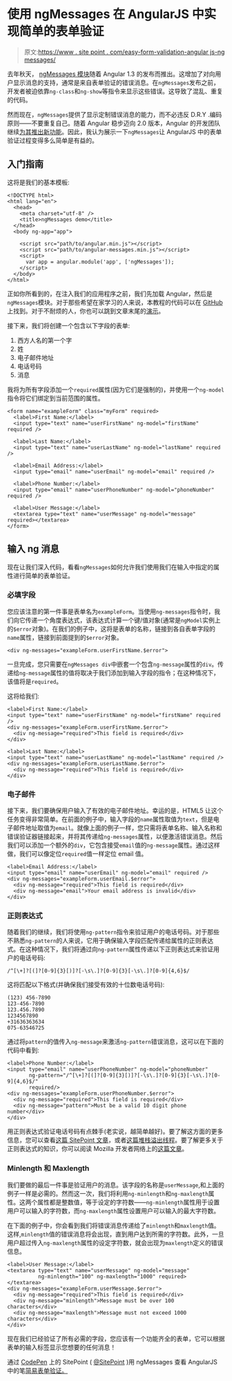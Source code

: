 # 使用 ngMessages 在 AngularJS 中实现简单的表单验证

> 原文:[https://www . site point . com/easy-form-validation-angular js-ng messages/](https://www.sitepoint.com/easy-form-validation-angularjs-ngmessages/)

去年秋天， [ngMessages 模块](https://docs.angularjs.org/api/ngMessages/directive/ngMessages)随着 Angular 1.3 的发布而推出。这增加了对向用户显示消息的支持，通常是来自表单验证的错误消息。在`ngMessages`发布之前，开发者被迫依靠`ng-class`和`ng-show`等指令来显示这些错误。这导致了混乱、重复的代码。

然而现在，`ngMessages`提供了显示定制错误消息的能力，而不必违反 D.R.Y .编码原则——不要重复自己。随着 Angular 稳步迈向 2.0 版本，Angular 的开发团队继续[为其推出新功能](http://blog.thoughtram.io/2015/06/06/ng-messages-revisited.html)。因此，我认为展示一下`ngMessages`让 AngularJS 中的表单验证过程变得多么简单是有益的。

## 入门指南

这将是我们的基本模板:

```
<!DOCTYPE html>
<html lang="en">
  <head>
    <meta charset="utf-8" />
    <title>ngMessages demo</title>
  </head>
  <body ng-app="app">

    <script src="path/to/angular.min.js"></script>
    <script src="path/to/angular-messages.min.js"></script>
    <script>
      var app = angular.module('app', ['ngMessages']);
    </script>
  </body>
</html> 
```

正如你所看到的，在注入我们的应用程序之前，我们先加载 Angular，然后是`ngMessages`模块。对于那些希望在家学习的人来说，本教程的代码可以在 [GitHub](https://github.com/sitepoint-editors/SpNgMessages) 上找到。对于不耐烦的人，你也可以跳到文章末尾的[演示](#in-page-demo)。

接下来，我们将创建一个包含以下字段的表单:

1.  西方人名的第一个字
2.  姓
3.  电子邮件地址
4.  电话号码
5.  消息

我将为所有字段添加一个`required`属性(因为它们是强制的)，并使用一个`ng-model`指令将它们绑定到当前范围的属性。

```
<form name="exampleForm" class="myForm" required>
  <label>First Name:</label>
  <input type="text" name="userFirstName" ng-model="firstName" required />

  <label>Last Name:</label>
  <input type="text" name="userLastName" ng-model="lastName" required />

  <label>Email Address:</label>
  <input type="email" name="userEmail" ng-model="email" required />

  <label>Phone Number:</label>
  <input type="email" name="userPhoneNumber" ng-model="phoneNumber" required />

  <label>User Message:</label>
  <textarea type="text" name="userMessage" ng-model="message" required></textarea>
</form> 
```

## 输入 ng 消息

现在让我们深入代码，看看`ngMessages`如何允许我们使用我们在输入中指定的属性进行简单的表单验证。

### 必填字段

您应该注意的第一件事是表单名为`exampleForm`。当使用`ng-messages`指令时，我们向它传递一个角度表达式，该表达式计算一个键/值对象(通常是`ngModel`实例上的`$error`对象)。在我们的例子中，这将是表单的名称，链接到各自表单字段的`name`属性，链接到前面提到的`$error`对象。

```
<div ng-messages="exampleForm.userFirstName.$error"> 
```

一旦完成，您只需要在`ngMessages div`中嵌套一个包含`ng-message`属性的`div`。传递给`ng-message`属性的值将取决于我们添加到输入字段的指令；在这种情况下，该值将是`required`。

这将给我们:

```
<label>First Name:</label>
<input type="text" name="userFirstName" ng-model="firstName" required />
<div ng-messages="exampleForm.userFirstName.$error">
  <div ng-message="required">This field is required</div>
</div>

<label>Last Name:</label>
<input type="text" name="userLastName" ng-model="lastName" required />
<div ng-messages="exampleForm.userLastName.$error">
  <div ng-message="required">This field is required</div>
</div> 
```

### 电子邮件

接下来，我们要确保用户输入了有效的电子邮件地址。幸运的是，HTML5 让这个任务变得非常简单。在前面的例子中，输入字段的`name`属性取值为`text`，但是电子邮件地址取值为`email`。就像上面的例子一样，您只需将表单名称、输入名称和错误验证器链接起来，并将其传递给`ng-messages`属性，以便激活错误消息。然后我们可以添加一个额外的`div`，它包含接受`email`值的`ng-message`属性。通过这样做，我们可以像定位`required`值一样定位 email 值。

```
<label>Email Address:</label>
<input type="email" name="userEmail" ng-model="email" required />
<div ng-messages="exampleForm.userEmail.$error">
  <div ng-message="required">This field is required</div>
  <div ng-message="email">Your email address is invalid</div>
</div> 
```

### 正则表达式

随着我们的继续，我们将使用`ng-pattern`指令来验证用户的电话号码。对于那些不熟悉`ng-pattern`的人来说，它用于确保输入字段匹配传递给属性的正则表达式。在这种情况下，我们将通过向`ng-pattern`属性传递以下正则表达式来验证用户的电话号码:

```
/^[\+]?[(]?[0-9]{3}[)]?[-\s\.]?[0-9]{3}[-\s\.]?[0-9]{4,6}$/ 
```

这将匹配以下格式(并确保我们接受有效的十位数电话号码):

```
(123) 456-7890
123-456-7890
123.456.7890
1234567890
+31636363634
075-63546725 
```

通过将`pattern`的值传入`ng-message`来激活`ng-pattern`错误消息，这可以在下面的代码中看到:

```
<label>Phone Number:</label>
<input type="email" name="userPhoneNumber" ng-model="phoneNumber" 
       ng-pattern="/^[\+]?[(]?[0-9]{3}[)]?[-\s\.]?[0-9]{3}[-\s\.]?[0-9]{4,6}$/"
       required/>
<div ng-messages="exampleForm.userPhoneNumber.$error">
  <div ng-message="required">This field is required</div>
  <div ng-message="pattern">Must be a valid 10 digit phone number</div>
</div> 
```

用正则表达式验证电话号码有点棘手(老实说，越简单越好)。要了解这方面的更多信息，您可以查看[这篇 SitePoint 文章](https://www.sitepoint.com/working-phone-numbers-javascript/)，或者[这篇堆栈溢出线程](http://stackoverflow.com/questions/123559/a-comprehensive-regex-for-phone-number-validation)。要了解更多关于正则表达式的知识，你可以阅读 Mozilla 开发者网络上的[这篇文章](https://developer.mozilla.org/en-US/docs/Web/JavaScript/Guide/Regular_Expressions)。

### Minlength 和 Maxlength

我们要做的最后一件事是验证用户的消息。该字段的名称是`userMessage`,和上面的例子一样是必需的。然而这一次，我们将利用`ng-minlength`和`ng-maxlength`属性。这两个属性都是整数值，等于设定的字符数——`ng-minlength`属性用于设置用户可以输入的字符数，而`ng-maxlength`属性设置用户可以输入的最大字符数。

在下面的例子中，你会看到我们将错误消息传递给了`minlength`和`maxlength`值。这样,`minlength`值的错误消息将会出现，直到用户达到所需的字符数。此外，一旦用户超过传入`ng-maxlength`属性的设定字符数，就会出现为`maxlength`定义的错误信息。

```
<label>User Message:</label>
<textarea type="text" name="userMessage" ng-model="message" 
          ng-minlength="100" ng-maxlength="1000" required>
</textarea>
<div ng-messages="exampleForm.userMessage.$error">
  <div ng-message="required">This field is required</div>
  <div ng-message="minlength">Message must be over 100 characters</div>
  <div ng-message="maxlength">Message must not exceed 1000 characters</div>
</div> 
```

现在我们已经验证了所有必需的字段，您应该有一个功能齐全的表单，它可以根据表单的输入标签显示您想要的任何消息！

通过 [CodePen](http://codepen.io) 上的 SitePoint ( [@SitePoint](http://codepen.io/SitePoint) )用 ngMessages 查看 AngularJS 中的笔[简易表单验证。](http://codepen.io/SitePoint/pen/NqQbaw/)